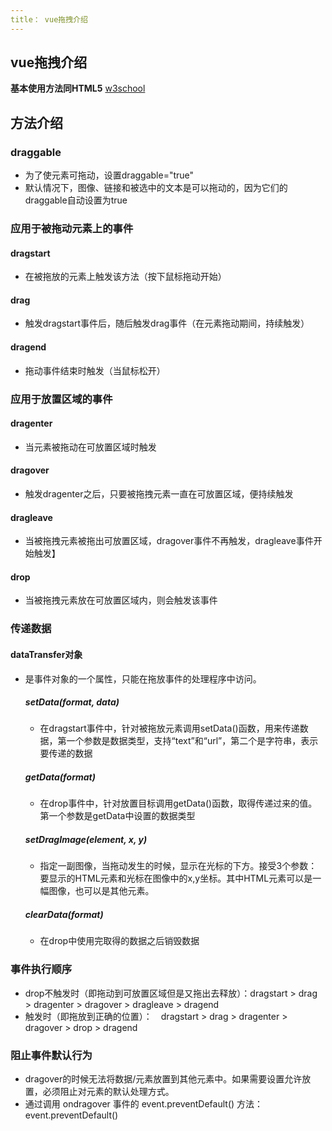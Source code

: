 ```yaml
---
title： vue拖拽介绍
---
```

## vue拖拽介绍

**基本使用方法同HTML5**
[w3school](http://www.w3school.com.cn/html5/html_5_draganddrop.asp)

## 方法介绍
 ### draggable  
 - 为了使元素可拖动，设置draggable="true"
 - 默认情况下，图像、链接和被选中的文本是可以拖动的，因为它们的draggable自动设置为true
 ### 应用于被拖动元素上的事件
   #### dragstart
   - 在被拖放的元素上触发该方法（按下鼠标拖动开始）
   #### drag
   - 触发dragstart事件后，随后触发drag事件（在元素拖动期间，持续触发）
   #### dragend
   - 拖动事件结束时触发（当鼠标松开）
 ### 应用于放置区域的事件
   #### dragenter
   - 当元素被拖动在可放置区域时触发
   #### dragover
   - 触发dragenter之后，只要被拖拽元素一直在可放置区域，便持续触发
   #### dragleave
   - 当被拖拽元素被拖出可放置区域，dragover事件不再触发，dragleave事件开始触发】
   #### drop
   - 当被拖拽元素放在可放置区域内，则会触发该事件
 ### 传递数据
   #### dataTransfer对象
   - 是事件对象的一个属性，只能在拖放事件的处理程序中访问。
     ##### setData(format, data)
     - 在dragstart事件中，针对被拖放元素调用setData()函数，用来传递数据，第一个参数是数据类型，支持“text”和“url”，第二个是字符串，表示要传递的数据
     ##### getData(format)
     - 在drop事件中，针对放置目标调用getData()函数，取得传递过来的值。第一个参数是getData中设置的数据类型
     ##### setDragImage(element, x, y)
     - 指定一副图像，当拖动发生的时候，显示在光标的下方。接受3个参数： 要显示的HTML元素和光标在图像中的x,y坐标。其中HTML元素可以是一幅图像，也可以是其他元素。
     ##### clearData(format)
     - 在drop中使用完取得的数据之后销毁数据
 ### 事件执行顺序
 - drop不触发时（即拖动到可放置区域但是又拖出去释放）：dragstart > drag > dragenter > dragover > dragleave > dragend 
 - 触发时（即拖放到正确的位置）：　dragstart > drag > dragenter > dragover > drop > dragend
 ### 阻止事件默认行为
 - dragover的时候无法将数据/元素放置到其他元素中。如果需要设置允许放置，必须阻止对元素的默认处理方式。
 - 通过调用 ondragover 事件的 event.preventDefault() 方法：event.preventDefault()
